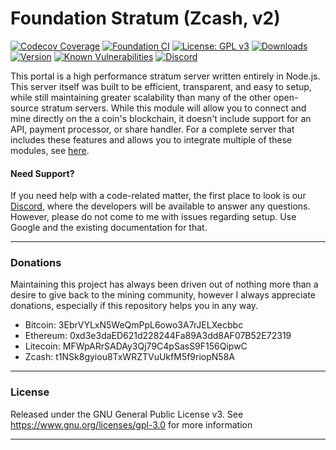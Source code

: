 # Foundation Stratum (Zcash, v2)

[![Codecov Coverage](https://img.shields.io/codecov/c/github/blinkhash/foundation-v2-zcash.svg?style=flat-square)](https://codecov.io/gh/blinkhash/foundation-v2-zcash/)
[![Foundation CI](https://github.com/blinkhash/foundation-v2-zcash/actions/workflows/build.yml/badge.svg?branch=master)](https://github.com/blinkhash/foundation-v2-zcash/actions/workflows/build.yml)
[![License: GPL v3](https://img.shields.io/badge/License-GPLv3-blue.svg)](https://www.gnu.org/licenses/gpl-3.0)
[![Downloads](https://img.shields.io/npm/dm/foundation-v2-zcash.svg)](https://www.npmjs.com/package/foundation-v2-zcash)
[![Version](https://img.shields.io/npm/v/foundation-v2-zcash.svg)](https://www.npmjs.com/package/foundation-v2-zcash)
[![Known Vulnerabilities](https://snyk.io/test/npm/foundation-v2-zcash/badge.svg)](https://snyk.io/test/npm/foundation-v2-zcash)
[![Discord](https://img.shields.io/discord/738590795384356904)](https://discord.gg/rNjez6VgNF)

This portal is a high performance stratum server written entirely in Node.js. This server itself was built to be efficient, transparent, and easy to setup, while still maintaining greater scalability than many of the other open-source stratum servers. While this module will allow you to connect and mine directly on the a coin's blockchain, it doesn't include support for an API, payment processor, or share handler. For a complete server that includes these features and allows you to integrate multiple of these modules, see [here](https://github.com/blinkhash/foundation-v2-server).

#### Need Support?

If you need help with a code-related matter, the first place to look is our [Discord](https://discord.gg/rNjez6VgNF), where the developers will be available to answer any questions. However, please do not come to me with issues regarding setup. Use Google and the existing documentation for that.

---

### Donations

Maintaining this project has always been driven out of nothing more than a desire to give back to the mining community, however I always appreciate donations, especially if this repository helps you in any way.

- Bitcoin: 3EbrVYLxN5WeQmPpL6owo3A7rJELXecbbc
- Ethereum: 0xd3e3daED621d228244Fa89A3dd8AF07B52E72319
- Litecoin: MFWpARrSADAy3Qj79C4pSasS9F156QipwC
- Zcash: t1NSk8gyiou8TxWRZTVuUkfM5f9riopN58A

---

### License

Released under the GNU General Public License v3. See https://www.gnu.org/licenses/gpl-3.0 for more information

---
